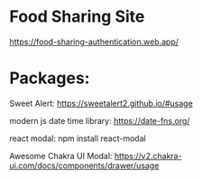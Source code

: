 # Food Sharing Site
https://food-sharing-authentication.web.app/


# Packages:
Sweet Alert: https://sweetalert2.github.io/#usage

modern js date time library: https://date-fns.org/

react modal: npm install react-modal

Awesome Chakra UI Modal: https://v2.chakra-ui.com/docs/components/drawer/usage